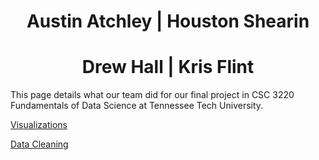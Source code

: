 <h1 style = "text-align:center">Austin Atchley | Houston Shearin</h1>
<h1 style = "text-align:center">Drew Hall | Kris Flint</h1>

This page details what our team did for our final project in CSC 3220 Fundamentals of Data Science at Tennessee Tech University.

<a href="https://austinatchley1.github.io/Data-Science-Team-Project/Visualization.html">Visualizations </a>

<a href="https://austinatchley1.github.io/Data-Science-Team-Project/Data-Cleaning.html">Data Cleaning </a>

